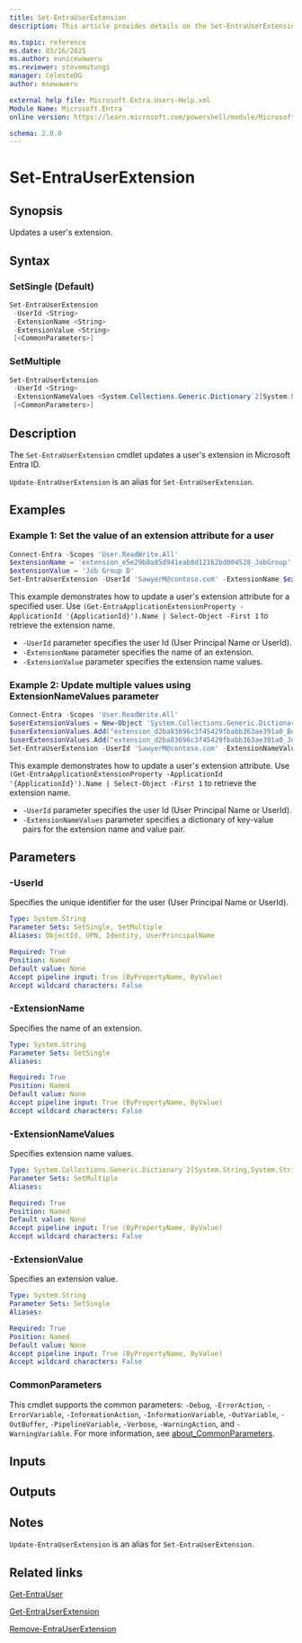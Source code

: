 ```yaml
---
title: Set-EntraUserExtension
description: This article provides details on the Set-EntraUserExtension command.

ms.topic: reference
ms.date: 03/16/2025
ms.author: eunicewaweru
ms.reviewer: stevemutungi
manager: CelesteDG
author: msewaweru

external help file: Microsoft.Entra.Users-Help.xml
Module Name: Microsoft.Entra
online version: https://learn.microsoft.com/powershell/module/Microsoft.Entra/Set-EntraUserExtension

schema: 2.0.0
---
```


# Set-EntraUserExtension

## Synopsis

Updates a user's extension.

## Syntax

### SetSingle (Default)

```powershell
Set-EntraUserExtension
 -UserId <String>
 -ExtensionName <String>
 -ExtensionValue <String>
 [<CommonParameters>]
```

### SetMultiple

```powershell
Set-EntraUserExtension
 -UserId <String>
 -ExtensionNameValues <System.Collections.Generic.Dictionary`2[System.String,System.String]>
 [<CommonParameters>]
```

## Description

The `Set-EntraUserExtension` cmdlet updates a user's extension in Microsoft Entra ID.

`Update-EntraUserExtension` is an alias for `Set-EntraUserExtension`.

## Examples

### Example 1: Set the value of an extension attribute for a user

```powershell
Connect-Entra -Scopes 'User.ReadWrite.All'
$extensionName = 'extension_e5e29b8a85d941eab8d12162bd004528_JobGroup'
$extensionValue = 'Job Group D'
Set-EntraUserExtension -UserId 'SawyerM@contoso.com' -ExtensionName $extensionName -ExtensionValue $extensionValue
```

This example demonstrates how to update a user's extension attribute for a specified user. Use `(Get-EntraApplicationExtensionProperty -ApplicationId '{ApplicationId}').Name | Select-Object -First 1` to retrieve the extension name.

- `-UserId` parameter specifies the user Id (User Principal Name or UserId).
- `-ExtensionName` parameter specifies the name of an extension.
- `-ExtensionValue` parameter specifies the extension name values.

### Example 2: Update multiple values using ExtensionNameValues parameter

```powershell
Connect-Entra -Scopes 'User.ReadWrite.All'
$userExtensionValues = New-Object 'System.Collections.Generic.Dictionary[String,String]'
$userExtensionValues.Add("extension_d2ba83696c3f45429fbabb363ae391a0_Benefits", "Pension")
$userExtensionValues.Add("extension_d2ba83696c3f45429fbabb363ae391a0_JobGroup", "D")
Set-EntraUserExtension -UserId 'SawyerM@contoso.com' -ExtensionNameValues $userExtensionValues
```

This example demonstrates how to update a user's extension attribute. Use `(Get-EntraApplicationExtensionProperty -ApplicationId '{ApplicationId}').Name | Select-Object -First 1` to retrieve the extension name.

- `-UserId` parameter specifies the user Id (User Principal Name or UserId).
- `-ExtensionNameValues` parameter specifies a dictionary of key-value pairs for the extension name and value pair.

## Parameters

### -UserId

Specifies the unique identifier for the user (User Principal Name or UserId).

```yaml
Type: System.String
Parameter Sets: SetSingle, SetMultiple
Aliases: ObjectId, UPN, Identity, UserPrincipalName

Required: True
Position: Named
Default value: None
Accept pipeline input: True (ByPropertyName, ByValue)
Accept wildcard characters: False
```

### -ExtensionName

Specifies the name of an extension.

```yaml
Type: System.String
Parameter Sets: SetSingle
Aliases:

Required: True
Position: Named
Default value: None
Accept pipeline input: True (ByPropertyName, ByValue)
Accept wildcard characters: False
```

### -ExtensionNameValues

Specifies extension name values.

```yaml
Type: System.Collections.Generic.Dictionary`2[System.String,System.String]
Parameter Sets: SetMultiple
Aliases:

Required: True
Position: Named
Default value: None
Accept pipeline input: True (ByPropertyName, ByValue)
Accept wildcard characters: False
```

### -ExtensionValue

Specifies an extension value.

```yaml
Type: System.String
Parameter Sets: SetSingle
Aliases:

Required: True
Position: Named
Default value: None
Accept pipeline input: True (ByPropertyName, ByValue)
Accept wildcard characters: False
```

### CommonParameters

This cmdlet supports the common parameters: `-Debug`, `-ErrorAction`, `-ErrorVariable`, `-InformationAction`, `-InformationVariable`, `-OutVariable`, `-OutBuffer`, `-PipelineVariable`, `-Verbose`, `-WarningAction`, and `-WarningVariable`. For more information, see [about_CommonParameters](https://go.microsoft.com/fwlink/?LinkID=113216).

## Inputs

## Outputs

## Notes

`Update-EntraUserExtension` is an alias for `Set-EntraUserExtension`.

## Related links

[Get-EntraUser](Get-EntraUser.md)

[Get-EntraUserExtension](Get-EntraUserExtension.md)

[Remove-EntraUserExtension](Remove-EntraUserExtension.md)
